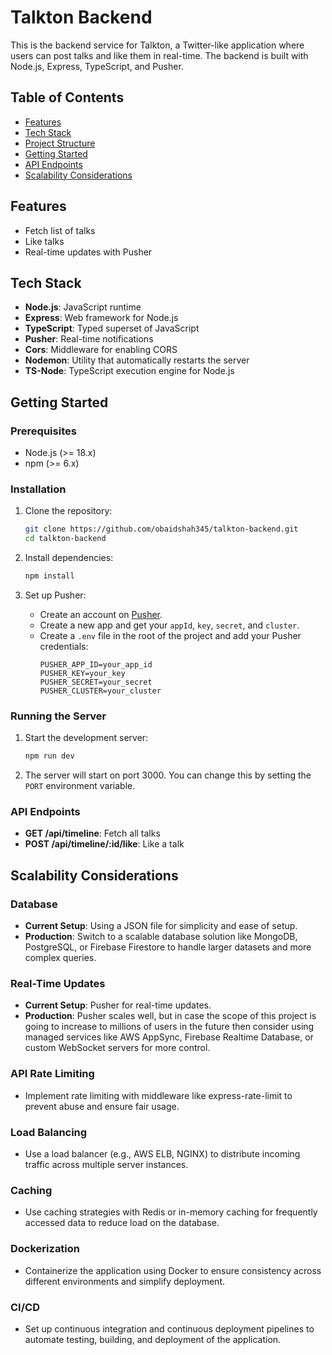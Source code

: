 # Talkton Backend

This is the backend service for Talkton, a Twitter-like application where users can post talks and like them in real-time. The backend is built with Node.js, Express, TypeScript, and Pusher.

## Table of Contents

- [Features](#features)
- [Tech Stack](#tech-stack)
- [Project Structure](#project-structure)
- [Getting Started](#getting-started)
- [API Endpoints](#api-endpoints)
- [Scalability Considerations](#scalability-considerations)

## Features

- Fetch list of talks
- Like talks
- Real-time updates with Pusher

## Tech Stack

- **Node.js**: JavaScript runtime
- **Express**: Web framework for Node.js
- **TypeScript**: Typed superset of JavaScript
- **Pusher**: Real-time notifications
- **Cors**: Middleware for enabling CORS
- **Nodemon**: Utility that automatically restarts the server
- **TS-Node**: TypeScript execution engine for Node.js


## Getting Started

### Prerequisites

- Node.js (>= 18.x)
- npm (>= 6.x)

### Installation

1. Clone the repository:
    ```sh
    git clone https://github.com/obaidshah345/talkton-backend.git
    cd talkton-backend
    ```

2. Install dependencies:
    ```sh
    npm install
    ```

3. Set up Pusher:
    - Create an account on [Pusher](https://pusher.com/).
    - Create a new app and get your `appId`, `key`, `secret`, and `cluster`.
    - Create a `.env` file in the root of the project and add your Pusher credentials:
        ```
        PUSHER_APP_ID=your_app_id
        PUSHER_KEY=your_key
        PUSHER_SECRET=your_secret
        PUSHER_CLUSTER=your_cluster
        ```

### Running the Server

1. Start the development server:
    ```sh
    npm run dev
    ```

2. The server will start on port 3000. You can change this by setting the `PORT` environment variable.

### API Endpoints

- **GET /api/timeline**: Fetch all talks
- **POST /api/timeline/:id/like**: Like a talk



## Scalability Considerations
### Database
- **Current Setup**: Using a JSON file for simplicity and ease of setup.
- **Production**: Switch to a scalable database solution like MongoDB, PostgreSQL, or Firebase Firestore to handle larger datasets and more complex queries.
### Real-Time Updates
- **Current Setup**: Pusher for real-time updates.
- **Production**: Pusher scales well, but in case the scope of this project is going to increase to millions of users in the future then consider using managed 
  services like AWS AppSync, Firebase Realtime Database, or custom WebSocket servers for more control.
### API Rate Limiting
- Implement rate limiting with middleware like express-rate-limit to prevent abuse and ensure fair usage.
### Load Balancing
- Use a load balancer (e.g., AWS ELB, NGINX) to distribute incoming traffic across multiple server instances.
### Caching
- Use caching strategies with Redis or in-memory caching for frequently accessed data to reduce load on the database.
### Dockerization
- Containerize the application using Docker to ensure consistency across different environments and simplify deployment.
### CI/CD
- Set up continuous integration and continuous deployment pipelines to automate testing, building, and deployment of the application.

